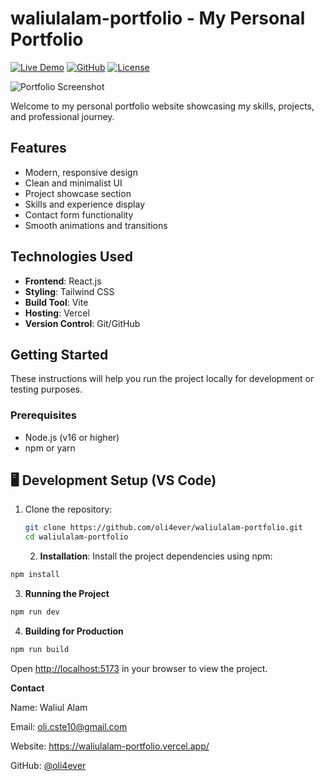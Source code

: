 # waliulalam-portfolio - My Personal Portfolio

[![Live Demo](https://img.shields.io/badge/demo-live-brightgreen)](https://waliulalam-portfolio.vercel.app/)
[![GitHub](https://img.shields.io/badge/source-code-blue)](https://github.com/oli4ever/waliulalam-portfolio)
[![License](https://img.shields.io/badge/license-MIT-orange)](LICENSE)

![Portfolio Screenshot](https://i.imgur.com/vkNBxe1.png)

Welcome to my personal portfolio website showcasing my skills, projects, and professional journey.

## Features

- Modern, responsive design
- Clean and minimalist UI
- Project showcase section
- Skills and experience display
- Contact form functionality
- Smooth animations and transitions

## Technologies Used

- **Frontend**: React.js
- **Styling**: Tailwind CSS
- **Build Tool**: Vite
- **Hosting**: Vercel
- **Version Control**: Git/GitHub

## Getting Started

These instructions will help you run the project locally for development or testing purposes.

### Prerequisites

- Node.js (v16 or higher)
- npm or yarn

## 🖥 Development Setup (VS Code)

1. Clone the repository:

   ```bash
   git clone https://github.com/oli4ever/waliulalam-portfolio.git
   cd waliulalam-portfolio
   ```

   2. **Installation**:
      Install the project dependencies using npm:

```bash
npm install
```

3. **Running the Project**

```bash
npm run dev
```

4. **Building for Production**

```bash
npm run build
```

Open [http://localhost:5173](http://localhost:5173) in your browser to view the project.

**Contact**

Name: Waliul Alam

Email: oli.cste10@gmail.com

Website: https://waliulalam-portfolio.vercel.app/

GitHub: [@oli4ever](https://github.com/oli4ever)
